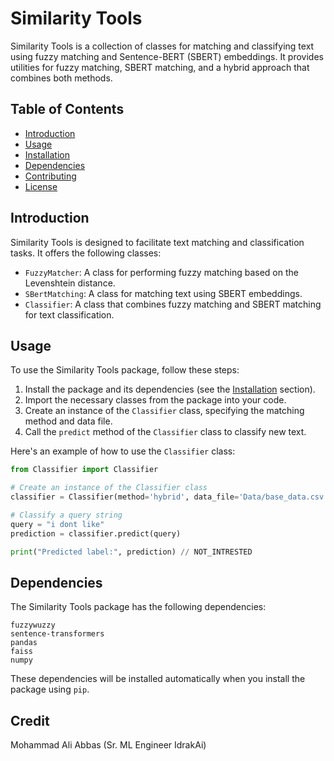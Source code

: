 # Similarity Tools

Similarity Tools is a collection of classes for matching and classifying text using fuzzy matching and Sentence-BERT (SBERT) embeddings. It provides utilities for fuzzy matching, SBERT matching, and a hybrid approach that combines both methods.

## Table of Contents

- [Introduction](#introduction)
- [Usage](#usage)
- [Installation](#installation)
- [Dependencies](#dependencies)
- [Contributing](#contributing)
- [License](#license)

## Introduction

Similarity Tools is designed to facilitate text matching and classification tasks. It offers the following classes:

- `FuzzyMatcher`: A class for performing fuzzy matching based on the Levenshtein distance.
- `SBertMatching`: A class for matching text using SBERT embeddings.
- `Classifier`: A class that combines fuzzy matching and SBERT matching for text classification.

## Usage

To use the Similarity Tools package, follow these steps:

1. Install the package and its dependencies (see the [Installation](#installation) section).
2. Import the necessary classes from the package into your code.
3. Create an instance of the `Classifier` class, specifying the matching method and data file.
4. Call the `predict` method of the `Classifier` class to classify new text.

Here's an example of how to use the `Classifier` class:

```python
from Classifier import Classifier

# Create an instance of the Classifier class
classifier = Classifier(method='hybrid', data_file='Data/base_data.csv', text_col='Text', target_col='Disposition')

# Classify a query string
query = "i dont like"
prediction = classifier.predict(query)

print("Predicted label:", prediction) // NOT_INTRESTED
```


## Dependencies

The Similarity Tools package has the following dependencies:

    fuzzywuzzy
    sentence-transformers
    pandas
    faiss
    numpy

These dependencies will be installed automatically when you install the package using `pip`.


## Credit
Mohammad Ali Abbas (Sr. ML Engineer IdrakAi)
